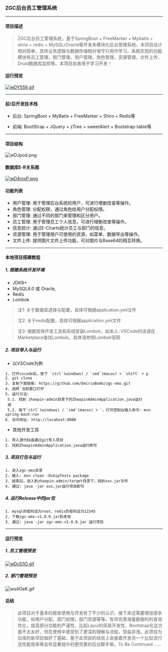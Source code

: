 ### ZGC后台员工管理系统
---

#### 项目描述
> ZGC后台员工管理系统，基于SpringBoot + FreeMarker + Mybatis + shrio + redis + MySQL/Oracle等开发多模块化后台管理系统。本项目设计相对简单，具体业务逻辑与数据存储相对保守只用作学习。系统实现的功能模块有员工管理，部门管理，用户管理，角色管理，资源管理，文件上传，Druid数据库监控等。本项目初衷用于学习开发！

#### 运行预览
[![wDY559.gif](https://s1.ax1x.com/2020/09/14/wDY559.gif)](https://imgchr.com/i/wDY559)
___

#### 前/后开发技术栈
* 后台: SpringBoot + MyBatis + FreeMarker + Shiro + Redis等

* 前端: BootStrap + JQuery + zTree +  sweetAlert + Bootstrap-table等
---
#### 项目结构
![wDJpod.png](https://s1.ax1x.com/2020/09/14/wDJpod.png)

#### 数据库E-R关系图
[![wD4mxP.png](https://s1.ax1x.com/2020/09/14/wD4mxP.png)](https://imgchr.com/i/wD4mxP)

#### 功能列表
* 用户管理: 用于管理后台系统的用户，可进行增删改查等操作。
* 角色管理: 分配权限，通过角色给用户分配权限。
* 部门管理: 通过不同的部门来管理和区分用户。
* 员工管理: 用于管理员工个人信息，可进行增删改查等操作。
* 信息统计: 通过E-Charts统计员工与部门的信息。
* 资源管理: 用于管理用户可使用的资源，如菜单，数据导出等操作。
* 文件上传: 提供图片文件上传功能，可对图片与Base64的相互转换。
---
#### 本地项目搭建教程

##### 1. 搭建系统开发环境
* JDK8+
* MySQL8.0 或 Oracle, 
* Redis
* Lombok

> 注1: 关于数据库选择与配置，具体可根据application.yml文件

> 注2: 关于redis配置，具体可根据application.yml文件

> 注3: 根据具体开发工具和系统安装Lombok，如本人: VSCode的话请在Marketplace查找Lombok，具体请参照Lombok官网

##### 2. 项目导入与运行

* 以VSCode为例

```
1. 打开vscode后，按下 `ctrl`(windows) / `cmd`(macos) + `shift` + p
2. git clone
3. 复制下面链接: https://github.com/EmirioBomb/zgc-ems.git
4. 选择`当前窗口打开`
5. 运行方法:
 5.1. 找到 zhaopin-admin目录下的ZhaopinAdminApplication.java运行
 或
 5.2. 按下`ctrl`(windows) / `cmd`(macos) + `，打开控制台输入命令: mvn spring-boot:run
6. 访问地址: http://locahost:8080
```

* 其他开发工具
```
1. 导入源代码或通过git导入项目
2. 找到ZhaopinAdminApplication.java运行即可
```
##### 3. 项目打包与运行
```text
1. 进入zgc-ems目录
2. 输入: mvn clean -DskipTests package
3. 结束后，进入到zhaopin-admin/target目录下，找到xxx.jar文件
4. 通过: java -jar xxx.jar运行项目即可
```

##### 4. 运行Release中的jar包
```text
1. mysql的密码设为root，redis的密码设为12345
2. 下载zgc-ems-v1.0.0.jar到本地
3. 通过: java -jar zgc-ems-v1.0.0.jar 运行项目
```
---

#### 运行预览

##### 1. 员工管理预览
[![wDcD1O.gif](https://s1.ax1x.com/2020/09/14/wDcD1O.gif)](https://imgchr.com/i/wDcD1O)

##### 2. 部门管理预览
![ws4OeK.gif](https://s1.ax1x.com/2020/09/15/ws4OeK.gif)

#### 总结
> 此项目对于基本的框架使用与开发有了不少的认识，接下来还需要增加很多功能，如用户分配，部门权限，部门资源等等。有待完善海量数据时的查询优化，提高部分功能的严谨性，比起Layui的简易开发性，Bootstrap在这方面不太友好，但在使用中感受到了更深的理解与流程，受益非浅。此项目为后续的新项目做好了基础，基于此项目的经验上会接着开发另一个比较流行且性能效率等会有显著提升的更完善的后台脚手架。To Be Continued ......
